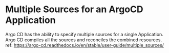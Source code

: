 # Multiple Sources for an ArgoCD Application
Argo CD has the ability to specify multiple sources for a single Application. Argo CD compiles all the sources and reconciles the combined resources.
ref: https://argo-cd.readthedocs.io/en/stable/user-guide/multiple_sources/

